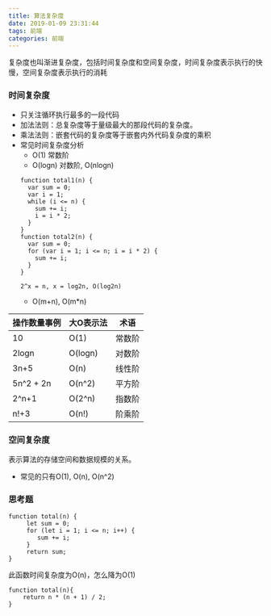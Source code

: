 ```yaml
---
title: 算法复杂度
date: 2019-01-09 23:31:44
tags: 前端
categories: 前端
---
```


复杂度也叫渐进复杂度，包括时间复杂度和空间复杂度，时间复杂度表示执行的快慢，空间复杂度表示执行的消耗

### 时间复杂度
+ 只关注循环执行最多的一段代码
+ 加法法则：总复杂度等于量级最大的那段代码的复杂度。
+ 乘法法则：嵌套代码的复杂度等于嵌套内外代码复杂度的乘积
+ 常见时间复杂度分析
    + O(1) 常数阶
    + O(logn) 对数阶, O(nlogn) 
    ```
    function total1(n) {
      var sum = 0;
      var i = 1;
      while (i <= n) {
        sum += i;
        i = i * 2;
      }
    }
    function total2(n) {
      var sum = 0;
      for (var i = 1; i <= n; i = i * 2) {
        sum += i;
      }
    }
    
    2^x = n, x = log2n, O(log2n)
    ```
    + O(m+n), O(m*n)

操作数量事例 | 大O表示法 | 术语
--- | --- | ---
10 | O(1) | 常数阶
2logn | O(logn) | 对数阶
3n+5 | O(n) | 线性阶
5n^2 + 2n | O(n^2) | 平方阶
2^n+1 | O(2^n) | 指数阶
n!+3 | O(n!) | 阶乘阶

### 空间复杂度
表示算法的存储空间和数据规模的关系。
+  常见的只有O(1), O(n), O(n^2)

### 思考题
```
function total(n) {
     let sum = 0;
     for (let i = 1; i <= n; i++) {
        sum += i;
     }
     return sum;
}
```
此函数时间复杂度为O(n)，怎么降为O(1)
```
function total(n){
    return n * (n + 1) / 2;
}
```